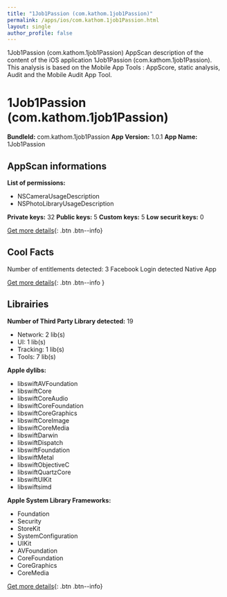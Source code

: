 ```yaml
---
title: "1Job1Passion (com.kathom.1job1Passion)"
permalink: /apps/ios/com.kathom.1job1Passion.html
layout: single
author_profile: false
---
```

1Job1Passion (com.kathom.1job1Passion) AppScan description of the content of the iOS application 1Job1Passion (com.kathom.1job1Passion). This analysis is based on the Mobile App Tools : AppScore, static analysis, Audit and the Mobile Audit App Tool.

# 1Job1Passion (com.kathom.1job1Passion)

**BundleId:** com.kathom.1job1Passion
**App Version:** 1.0.1
**App Name:** 1Job1Passion


## AppScan informations 

**List of permissions:** 
- NSCameraUsageDescription
- NSPhotoLibraryUsageDescription
  
  
**Private keys:** 32
**Public keys:** 5
**Custom keys:** 5
**Low securit keys:** 0
  
[Get more details](/pricing.html){: .btn .btn--info}

## Cool Facts

Number of entitlements detected: 3
Facebook Login detected
Native App
  
[Get more details](/pricing.html){: .btn .btn--info }

## Librairies 
**Number of Third Party Library detected:** 19
- Network: 2 lib(s)
- UI: 1 lib(s)
- Tracking: 1 lib(s)
- Tools: 7 lib(s)


**Apple dylibs:**
- libswiftAVFoundation
- libswiftCore
- libswiftCoreAudio
- libswiftCoreFoundation
- libswiftCoreGraphics
- libswiftCoreImage
- libswiftCoreMedia
- libswiftDarwin
- libswiftDispatch
- libswiftFoundation
- libswiftMetal
- libswiftObjectiveC
- libswiftQuartzCore
- libswiftUIKit
- libswiftsimd


**Apple System Library Frameworks:**
- Foundation
- Security
- StoreKit
- SystemConfiguration
- UIKit
- AVFoundation
- CoreFoundation
- CoreGraphics
- CoreMedia


  
[Get more details](/pricing.html){: .btn .btn--info}

